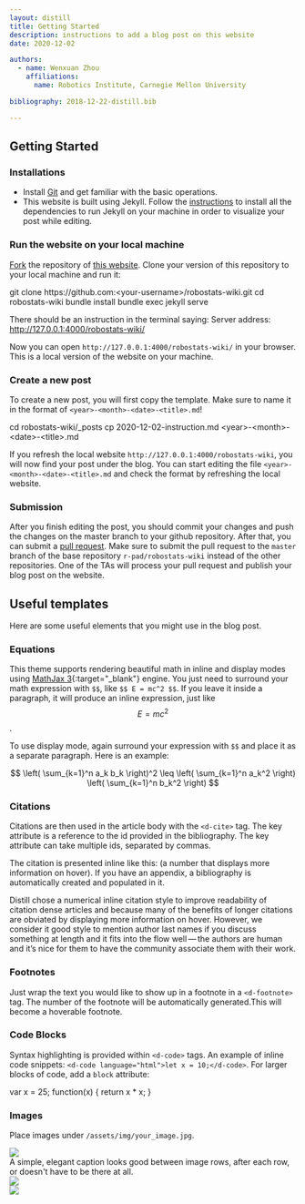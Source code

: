 ```yaml
---
layout: distill
title: Getting Started
description: instructions to add a blog post on this website
date: 2020-12-02

authors:
  - name: Wenxuan Zhou
    affiliations:
      name: Robotics Institute, Carnegie Mellon University

bibliography: 2018-12-22-distill.bib

---
```


## Getting Started

### Installations
- Install [Git](https://github.com/git-guides/install-git) and get familiar with the basic operations.
- This website is built using Jekyll. Follow the [instructions](https://jekyllrb.com/docs/installation/) to install all the dependencies to run Jekyll on your machine in order to visualize your post while editing.

### Run the website on your local machine
[Fork](https://docs.github.com/en/free-pro-team@latest/github/getting-started-with-github/fork-a-repo) the repository of [this website](https://github.com/Wenxuan-Zhou/robostats-wiki). 
Clone your version of this repository to your local machine and run it:

<d-code block language="shell">
git clone https://github.com:&lt;your-username&gt;/robostats-wiki.git
cd robostats-wiki
bundle install
bundle exec jekyll serve
</d-code>

There should be an instruction in the terminal saying:
<d-code block language="shell">
Server address: http://127.0.0.1:4000/robostats-wiki/
</d-code>

Now you can open `http://127.0.0.1:4000/robostats-wiki/` in your browser. This is a local version of the website on your machine.

### Create a new post
To create a new post, you will first copy the template. Make sure to name it in the format of `<year>-<month>-<date>-<title>.md`!

<d-code block language="shell">
cd robostats-wiki/_posts
cp 2020-12-02-instruction.md &lt;year&gt;-&lt;month&gt;-&lt;date&gt;-&lt;title&gt;.md 
</d-code>

If you refresh the local website `http://127.0.0.1:4000/robostats-wiki`, you will now find your post under the blog.
You can start editing the file `<year>-<month>-<date>-<title>.md` and check the format by refreshing the local website.

### Submission

After you finish editing the post, you should commit your changes and push the changes on the master branch to your github repository.
After that, you can submit a [pull request](https://docs.github.com/en/free-pro-team@latest/github/collaborating-with-issues-and-pull-requests/creating-a-pull-request). 
Make sure to submit the pull request to the `master` branch of the base repository `r-pad/robostats-wiki` instead of the other repositories.
One of the TAs will process your pull request and publish your blog post on the website.

## Useful templates
Here are some useful elements that you might use in the blog post.

### Equations

This theme supports rendering beautiful math in inline and display modes using [MathJax 3](https://www.mathjax.org/){:target="\_blank"} engine.
You just need to surround your math expression with `$$`, like `$$ E = mc^2 $$`.
If you leave it inside a paragraph, it will produce an inline expression, just like $$ E = mc^2 $$.

To use display mode, again surround your expression with `$$` and place it as a separate paragraph.
Here is an example:

$$
\left( \sum_{k=1}^n a_k b_k \right)^2 \leq \left( \sum_{k=1}^n a_k^2 \right) \left( \sum_{k=1}^n b_k^2 \right)
$$

### Citations

Citations are then used in the article body with the `<d-cite>` tag.
The key attribute is a reference to the id provided in the bibliography.
The key attribute can take multiple ids, separated by commas.

The citation is presented inline like this: <d-cite key="gregor2015draw"></d-cite> (a number that displays more information on hover).
If you have an appendix, a bibliography is automatically created and populated in it.

Distill chose a numerical inline citation style to improve readability of citation dense articles and because many of the benefits of longer citations are obviated by displaying more information on hover.
However, we consider it good style to mention author last names if you discuss something at length and it fits into the flow well — the authors are human and it’s nice for them to have the community associate them with their work.

### Footnotes

Just wrap the text you would like to show up in a footnote in a `<d-footnote>` tag.
The number of the footnote will be automatically generated.<d-footnote>This will become a hoverable footnote.</d-footnote>

### Code Blocks

Syntax highlighting is provided within `<d-code>` tags.
An example of inline code snippets: `<d-code language="html">let x = 10;</d-code>`.
For larger blocks of code, add a `block` attribute:

<d-code block language="javascript">
  var x = 25;
  function(x) {
    return x * x;
  }
</d-code>

### Images

Place images under `/assets/img/your_image.jpg`.

<div class="row mt-3">
    <div class="col-sm mt-3 mt-md-0">
        <img class="img-fluid rounded z-depth-1" src="{{ site.baseurl }}/assets/img/7.jpg">
    </div>
</div>
<div class="caption">
    A simple, elegant caption looks good between image rows, after each row, or doesn't have to be there at all.
</div>
<div class="row mt-3">
    <div class="col-sm mt-3 mt-md-0">
        <img class="img-fluid rounded z-depth-1" src="{{ site.baseurl }}/assets/img/8.jpg">
    </div>
    <div class="col-sm mt-3 mt-md-0">
        <img class="img-fluid rounded z-depth-1" src="{{ site.baseurl }}/assets/img/10.jpg">
    </div>
</div>
